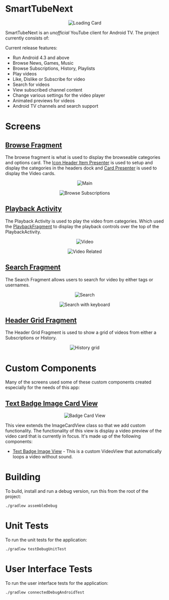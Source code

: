 # SmartTubeNext 

<p align="center">
    <img src="images/app_banner.png" alt="Loading Card"/>
</p>

SmartTubeNext is an _unofficial_ YouTube client for Android TV. The project currently consists of:

Current release features:

- Run Android 4.3 and above
- Browse News, Games, Music
- Browse Subscriptions, History, Playlists
- Play videos
- Like, Dislike or Subscribe for video
- Search for videos
- View subscribed channel content
- Change various settings for the video player
- Animated previews for videos
- Android TV channels and search support

# Screens

## [Browse Fragment](/smarttubetv/src/main/java/com/liskovsoft/smartyoutubetv2/tv/ui/browse/BrowseFragment.java)

The browse fragment is what is used to display the browseable categories and options card. The
[Icon Header Item Presenter](/smarttubetv/src/main/java/com/liskovsoft/smartyoutubetv2/tv/presenter/IconHeaderItemPresenter.java) is used
to setup and display the categories in the headers dock and  [Card Presenter](/smarttubetv/src/main/java/com/liskovsoft/smartyoutubetv2/tv/presenter/CardPresenter.java)
is used to display the Video cards.

<p align="center">
    <img src="images/browse.png" alt="Main"/>
</p>
<p align="center">
    <img src="images/browse_subscriptions.png" alt="Browse Subscriptions"/>
</p>


## [Playback Activity](/smarttubetv/src/main/java/com/liskovsoft/smartyoutubetv2/tv/ui/playback/PlaybackActivity.java)

The Playback Activity is used to play the video from categories. Which used the [PlaybackFragment](/smarttubetv/src/main/java/com/liskovsoft/smartyoutubetv2/tv/ui/playback/PlaybackFragment.java) to display the playback controls over the top of the PlaybackActivity.

<p align="center">
    <img src="images/video.png" alt="Video"/>
</p>

<p align="center">
    <img src="images/video_related.png" alt="Video Related"/>
</p>


## [Search Fragment](/smarttubetv/src/main/java/com.liskovsoft/smartyoutubetv2/tv/ui/search/SearchFragment.java)

The Search Fragment allows users to search for video by either tags or usernames.

<p align="center">
    <img src="images/search.png" alt="Search"/>
</p>

<p align="center">
    <img src="images/search_keyboard.png" alt="Search with keyboard"/>
</p>

## [Header Grid Fragment](/smarttubetv/src/main/java/com/liskovsoft/smartyoutubetv2/tv/ui/browse/grid/HeaderGridFragment.java)

The Header Grid Fragment is used to show a grid of videos from either a Subscriptions or History.

<p align="center">
    <img src="images/browse_history.png" alt="History grid"/>
</p>

# Custom Components

Many of the screens used some of these custom components created especially for the needs of this app:

## [Text Badge Image Card View](/smarttubetv/src/main/java/com/liskovsoft/smartyoutubetv2/tv/ui/widgets/textbadgecard/TextBadgeImageCardView.java)

<p align="center">
    <img src="images/browse_history.png" alt="Badge Card View"/>
</p>

This view extends the ImageCardView class so that we add custom functionality. The functionality
of this view is display a video preview of the video card that is currently in focus. It's made up
of the following components:

- [Text Badge Image View](/smarttubetv/src/main/java/com/liskovsoft/smartyoutubetv2/tv/ui/widgets/textbadgecard/TextBadgeImageView.java) - This is a custom VideoView that automatically loops a video without sound.

# Building

To build, install and run a debug version, run this from the root of the project:

```./gradlew assembleDebug```

# Unit Tests

To run the unit tests for the application:

```./gradlew testDebugUnitTest```

# User Interface Tests

To run the user interface tests for the application:

```./gradlew connectedDebugAndroidTest```
